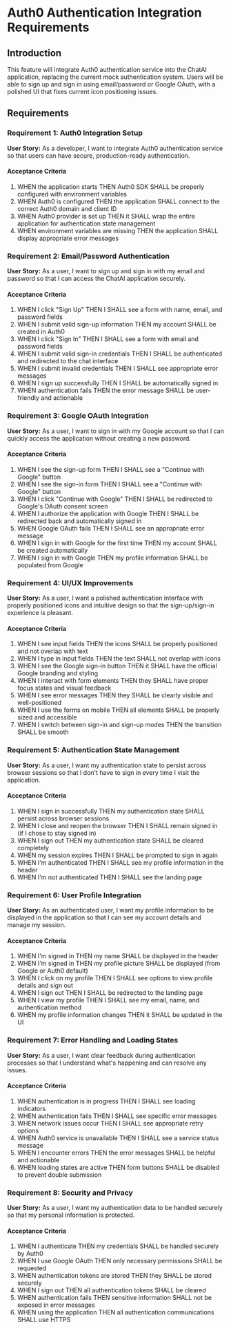 # Auth0 Authentication Integration Requirements

## Introduction

This feature will integrate Auth0 authentication service into the ChatAI application, replacing the current mock authentication system. Users will be able to sign up and sign in using email/password or Google OAuth, with a polished UI that fixes current icon positioning issues.

## Requirements

### Requirement 1: Auth0 Integration Setup

**User Story:** As a developer, I want to integrate Auth0 authentication service so that users can have secure, production-ready authentication.

#### Acceptance Criteria

1. WHEN the application starts THEN Auth0 SDK SHALL be properly configured with environment variables
2. WHEN Auth0 is configured THEN the application SHALL connect to the correct Auth0 domain and client ID
3. WHEN Auth0 provider is set up THEN it SHALL wrap the entire application for authentication state management
4. WHEN environment variables are missing THEN the application SHALL display appropriate error messages

### Requirement 2: Email/Password Authentication

**User Story:** As a user, I want to sign up and sign in with my email and password so that I can access the ChatAI application securely.

#### Acceptance Criteria

1. WHEN I click "Sign Up" THEN I SHALL see a form with name, email, and password fields
2. WHEN I submit valid sign-up information THEN my account SHALL be created in Auth0
3. WHEN I click "Sign In" THEN I SHALL see a form with email and password fields
4. WHEN I submit valid sign-in credentials THEN I SHALL be authenticated and redirected to the chat interface
5. WHEN I submit invalid credentials THEN I SHALL see appropriate error messages
6. WHEN I sign up successfully THEN I SHALL be automatically signed in
7. WHEN authentication fails THEN the error message SHALL be user-friendly and actionable

### Requirement 3: Google OAuth Integration

**User Story:** As a user, I want to sign in with my Google account so that I can quickly access the application without creating a new password.

#### Acceptance Criteria

1. WHEN I see the sign-up form THEN I SHALL see a "Continue with Google" button
2. WHEN I see the sign-in form THEN I SHALL see a "Continue with Google" button
3. WHEN I click "Continue with Google" THEN I SHALL be redirected to Google's OAuth consent screen
4. WHEN I authorize the application with Google THEN I SHALL be redirected back and automatically signed in
5. WHEN Google OAuth fails THEN I SHALL see an appropriate error message
6. WHEN I sign in with Google for the first time THEN my account SHALL be created automatically
7. WHEN I sign in with Google THEN my profile information SHALL be populated from Google

### Requirement 4: UI/UX Improvements

**User Story:** As a user, I want a polished authentication interface with properly positioned icons and intuitive design so that the sign-up/sign-in experience is pleasant.

#### Acceptance Criteria

1. WHEN I see input fields THEN the icons SHALL be properly positioned and not overlap with text
2. WHEN I type in input fields THEN the text SHALL not overlap with icons
3. WHEN I see the Google sign-in button THEN it SHALL have the official Google branding and styling
4. WHEN I interact with form elements THEN they SHALL have proper focus states and visual feedback
5. WHEN I see error messages THEN they SHALL be clearly visible and well-positioned
6. WHEN I use the forms on mobile THEN all elements SHALL be properly sized and accessible
7. WHEN I switch between sign-in and sign-up modes THEN the transition SHALL be smooth

### Requirement 5: Authentication State Management

**User Story:** As a user, I want my authentication state to persist across browser sessions so that I don't have to sign in every time I visit the application.

#### Acceptance Criteria

1. WHEN I sign in successfully THEN my authentication state SHALL persist across browser sessions
2. WHEN I close and reopen the browser THEN I SHALL remain signed in (if I chose to stay signed in)
3. WHEN I sign out THEN my authentication state SHALL be cleared completely
4. WHEN my session expires THEN I SHALL be prompted to sign in again
5. WHEN I'm authenticated THEN I SHALL see my profile information in the header
6. WHEN I'm not authenticated THEN I SHALL see the landing page

### Requirement 6: User Profile Integration

**User Story:** As an authenticated user, I want my profile information to be displayed in the application so that I can see my account details and manage my session.

#### Acceptance Criteria

1. WHEN I'm signed in THEN my name SHALL be displayed in the header
2. WHEN I'm signed in THEN my profile picture SHALL be displayed (from Google or Auth0 default)
3. WHEN I click on my profile THEN I SHALL see options to view profile details and sign out
4. WHEN I sign out THEN I SHALL be redirected to the landing page
5. WHEN I view my profile THEN I SHALL see my email, name, and authentication method
6. WHEN my profile information changes THEN it SHALL be updated in the UI

### Requirement 7: Error Handling and Loading States

**User Story:** As a user, I want clear feedback during authentication processes so that I understand what's happening and can resolve any issues.

#### Acceptance Criteria

1. WHEN authentication is in progress THEN I SHALL see loading indicators
2. WHEN authentication fails THEN I SHALL see specific error messages
3. WHEN network issues occur THEN I SHALL see appropriate retry options
4. WHEN Auth0 service is unavailable THEN I SHALL see a service status message
5. WHEN I encounter errors THEN the error messages SHALL be helpful and actionable
6. WHEN loading states are active THEN form buttons SHALL be disabled to prevent double submission

### Requirement 8: Security and Privacy

**User Story:** As a user, I want my authentication data to be handled securely so that my personal information is protected.

#### Acceptance Criteria

1. WHEN I authenticate THEN my credentials SHALL be handled securely by Auth0
2. WHEN I use Google OAuth THEN only necessary permissions SHALL be requested
3. WHEN authentication tokens are stored THEN they SHALL be stored securely
4. WHEN I sign out THEN all authentication tokens SHALL be cleared
5. WHEN authentication fails THEN sensitive information SHALL not be exposed in error messages
6. WHEN using the application THEN all authentication communications SHALL use HTTPS